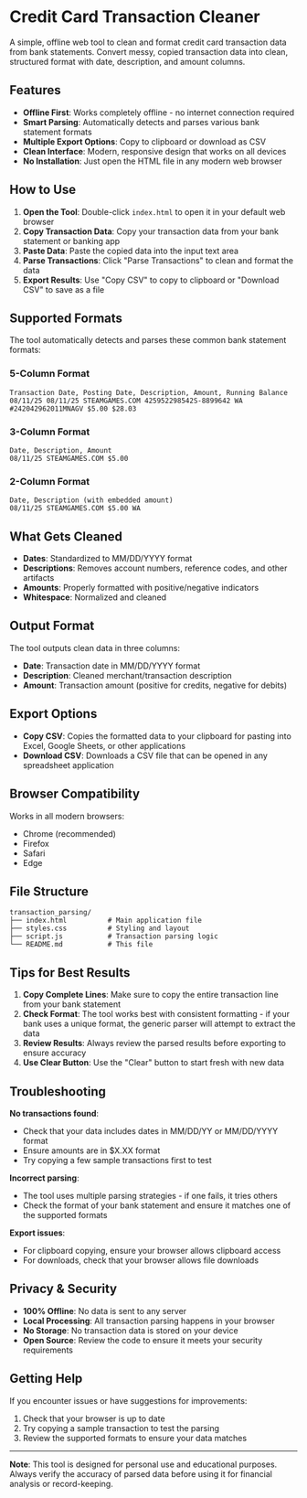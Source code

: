 # Credit Card Transaction Cleaner

A simple, offline web tool to clean and format credit card transaction data from bank statements. Convert messy, copied transaction data into clean, structured format with date, description, and amount columns.

## Features

- **Offline First**: Works completely offline - no internet connection required
- **Smart Parsing**: Automatically detects and parses various bank statement formats
- **Multiple Export Options**: Copy to clipboard or download as CSV
- **Clean Interface**: Modern, responsive design that works on all devices
- **No Installation**: Just open the HTML file in any modern web browser

## How to Use

1. **Open the Tool**: Double-click `index.html` to open it in your default web browser
2. **Copy Transaction Data**: Copy your transaction data from your bank statement or banking app
3. **Paste Data**: Paste the copied data into the input text area
4. **Parse Transactions**: Click "Parse Transactions" to clean and format the data
5. **Export Results**: Use "Copy CSV" to copy to clipboard or "Download CSV" to save as a file

## Supported Formats

The tool automatically detects and parses these common bank statement formats:

### 5-Column Format
```
Transaction Date, Posting Date, Description, Amount, Running Balance
08/11/25 08/11/25 STEAMGAMES.COM 425952298542S-8899642 WA #242042962011MNAGV $5.00 $28.03
```

### 3-Column Format
```
Date, Description, Amount
08/11/25 STEAMGAMES.COM $5.00
```

### 2-Column Format
```
Date, Description (with embedded amount)
08/11/25 STEAMGAMES.COM $5.00 WA
```

## What Gets Cleaned

- **Dates**: Standardized to MM/DD/YYYY format
- **Descriptions**: Removes account numbers, reference codes, and other artifacts
- **Amounts**: Properly formatted with positive/negative indicators
- **Whitespace**: Normalized and cleaned

## Output Format

The tool outputs clean data in three columns:
- **Date**: Transaction date in MM/DD/YYYY format
- **Description**: Cleaned merchant/transaction description
- **Amount**: Transaction amount (positive for credits, negative for debits)

## Export Options

- **Copy CSV**: Copies the formatted data to your clipboard for pasting into Excel, Google Sheets, or other applications
- **Download CSV**: Downloads a CSV file that can be opened in any spreadsheet application

## Browser Compatibility

Works in all modern browsers:
- Chrome (recommended)
- Firefox
- Safari
- Edge

## File Structure

```
transaction_parsing/
├── index.html          # Main application file
├── styles.css          # Styling and layout
├── script.js           # Transaction parsing logic
└── README.md           # This file
```

## Tips for Best Results

1. **Copy Complete Lines**: Make sure to copy the entire transaction line from your bank statement
2. **Check Format**: The tool works best with consistent formatting - if your bank uses a unique format, the generic parser will attempt to extract the data
3. **Review Results**: Always review the parsed results before exporting to ensure accuracy
4. **Use Clear Button**: Use the "Clear" button to start fresh with new data

## Troubleshooting

**No transactions found**: 
- Check that your data includes dates in MM/DD/YY or MM/DD/YYYY format
- Ensure amounts are in $X.XX format
- Try copying a few sample transactions first to test

**Incorrect parsing**:
- The tool uses multiple parsing strategies - if one fails, it tries others
- Check the format of your bank statement and ensure it matches one of the supported formats

**Export issues**:
- For clipboard copying, ensure your browser allows clipboard access
- For downloads, check that your browser allows file downloads

## Privacy & Security

- **100% Offline**: No data is sent to any server
- **Local Processing**: All transaction parsing happens in your browser
- **No Storage**: No transaction data is stored on your device
- **Open Source**: Review the code to ensure it meets your security requirements

## Getting Help

If you encounter issues or have suggestions for improvements:
1. Check that your browser is up to date
2. Try copying a sample transaction to test the parsing
3. Review the supported formats to ensure your data matches

---

**Note**: This tool is designed for personal use and educational purposes. Always verify the accuracy of parsed data before using it for financial analysis or record-keeping. 